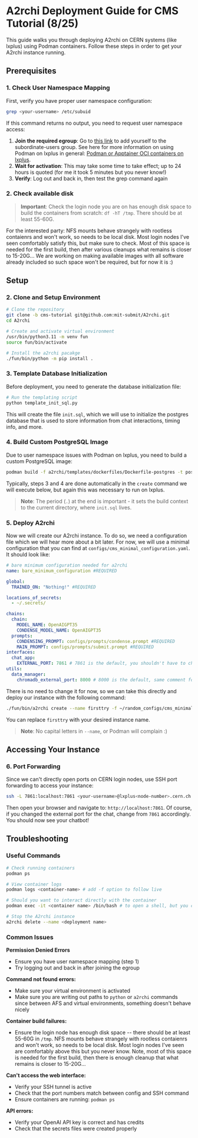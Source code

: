 # A2rchi Deployment Guide for CMS Tutorial (8/25)

This guide walks you through deploying A2rchi on CERN systems (like lxplus) using Podman containers. Follow these steps in order to get your A2rchi instance running.

## Prerequisites

### 1. Check User Namespace Mapping

First, verify you have proper user namespace configuration:

```bash
grep <your-username> /etc/subuid
```

If this command returns no output, you need to request user namespace access:

1. **Join the required egroup**: Go to [this link](https://cern.service-now.com/service-portal?id=kb_article&n=KB0006874) to add yourself to the subordinate-users group. See here for more information on using Podman on lxplus in general: [Podman or Apptainer OCI containers on lxplus](https://cern.service-now.com/service-portal?id=kb_article&n=KB0006874).
2. **Wait for activation**: This may take some time to take effect; up to 24 hours is quoted (for me it took 5 minutes but you never know!)
3. **Verify**: Log out and back in, then test the grep command again

### 2. Check available disk

> **Important**: Check the login node you are on has enough disk space to build the containers from scratch: `df -hT /tmp`. There should be at least 55-60G.

For the interested party: NFS mounts behave strangely with rootless contaienrs and won't work, so needs to be local disk. Most login nodes I've seen comfortably satisfy this, but make sure to check. Most of this space is needed for the first build, then after various cleanups what remains is closer to 15-20G... We are working on making available images with all software already included so such space won't be required, but for now it is :)

## Setup

### 2. Clone and Setup Environment

```bash
# Clone the repository
git clone -b cms-tutorial git@github.com:mit-submit/A2rchi.git
cd A2rchi

# Create and activate virtual environment
/usr/bin/python3.11 -m venv fun
source fun/bin/activate

# Install the a2rchi pacakge
./fun/bin/python -m pip install .
```

### 3. Template Database Initialization

Before deployment, you need to generate the database initialization file:

```bash
# Run the templating script
python template_init_sql.py
```

This will create the file `init.sql`, which we will use to initialize the postgres database that is used to store information from chat interactions, timing info, and more.

### 4. Build Custom PostgreSQL Image

Due to user namespace issues with Podman on lxplus, you need to build a custom PostgreSQL image:

```bash
podman build -f a2rchi/templates/dockerfiles/Dockerfile-postgres -t postgres-custom .
```

Typically, steps 3 and 4 are done automatically in the `create` command we will execute below, but again this was necessary to run on lxplus.

> **Note**: The period (`.`) at the end is important - it sets the build context to the current directory, where `init.sql` lives.

### 5. Deploy A2rchi

Now we will create our A2rchi instance. To do so, we need a configuration file which we will hear more about a bit later. For now, we will use a minimal configuration that you can find at `configs/cms_minimal_configuration.yaml`. It should look like:

```yaml
# bare minimum configuration needed for a2rchi
name: bare_minimum_configuration #REQUIRED

global:
  TRAINED_ON: "Nothing!" #REQUIRED

locations_of_secrets:
  - ~/.secrets/

chains:
  chain:
    MODEL_NAME: OpenAIGPT35
    CONDENSE_MODEL_NAME: OpenAIGPT35
  prompts:
    CONDENSING_PROMPT: configs/prompts/condense.prompt #REQUIRED
    MAIN_PROMPT: configs/prompts/submit.prompt #REQUIRED
interfaces:
  chat_app:
    EXTERNAL_PORT: 7861 # 7861 is the default, you shouldn't have to change this lest someone else is on the same machine already using that port, in which case you will get an error when containers try to run
utils:
  data_manager:
    chromadb_external_port: 8000 # 8000 is the default, same comment for chat port applies here
```

There is no need to change it for now, so we can take this directly and deploy our instance with the following command:

```bash
./fun/bin/a2rchi create --name firsttry -f ~/random_configs/cms_minimal_config.yaml --podman
```

You can replace `firsttry` with your desired instance name.

> **Note**: No capital letters in `--name`, or Podman will complain :)

## Accessing Your Instance

### 6. Port Forwarding

Since we can't directly open ports on CERN login nodes, use SSH port forwarding to access your instance:

```bash
ssh -L 7861:localhost:7861 <your-username>@lxplus<node-number>.cern.ch
```

Then open your browser and navigate to: `http://localhost:7861`. Of course, if you changed the external port for the chat, change from `7861` accordingly. You should now see your chatbot!

## Troubleshooting

### Useful Commands

```bash
# Check running containers
podman ps

# View container logs
podman logs <container-name> # add -f option to follow live

# Should you want to interact directly with the container
podman exec -it <container name> /bin/bash # to open a shell, but you can directly type a command if you want like ls /path/to/dir or something in place of /bin/bash

# Stop the A2rchi instance
a2rchi delete --name <deployment name>
```

### Common Issues

**Permission Denied Errors**
- Ensure you have user namespace mapping (step 1)
- Try logging out and back in after joining the egroup

**Command not found errors:**
- Make sure your virtual environment is activated
- Make sure you are writing out paths to `python` or `a2rchi` commands since between AFS and virtual environments, something doesn't behave nicely

**Container build failures:**
- Ensure the login node has enough disk space -- there should be at least 55-60G in `/tmp`. NFS mounts behave strangely with rootless contaienrs and won't work, so needs to be local disk. Most login nodes I've seen are comfortably above this but you never know. Note, most of this space is needed for the first build, then there is enough cleanup that what remains is closer to 15-20G...

**Can't access the web interface:**
- Verify your SSH tunnel is active
- Check that the port numbers match between config and SSH command
- Ensure containers are running: `podman ps`

**API errors:**
- Verify your OpenAI API key is correct and has credits
- Check that the secrets files were created properly